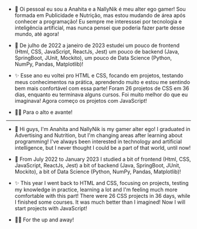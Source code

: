 - 👋 
Oi pessoal eu sou a Anahita e a NallyNik é meu alter ego gamer!
Sou formada em Publicidade e Nutrição, mas estou mudando de área após conhecer a programação!
Eu sempre me interesssei por tecnologia e inteligência artificial, mas nunca pensei que poderia fazer parte desse mundo, até agora!

- 🌱 
De julho de 2022 a janeiro de 2023 estudei um pouco de frontend (Html, CSS, JavaScript, ReactJs, Jest) um pouco de backend (Java, SpringBoot, JUnit, Mockito), um pouco de Data Science (Python, NumPy, Pandas, Matplotlib)!

- ✨ 
Esse ano eu voltei pro HTML e CSS, focando em projetos, testando meus conhecimentos na prática, aprendendo muito e estou me sentindo bem mais confortável com essa parte! Foram 26 projetos de CSS em 36 dias, enquanto eu terminava alguns cursos. Foi muito melhor do que eu imaginava! Agora começo os projetos com JavaScript!

- 🐱‍🏍
Para o alto e avante!
___________________________________
- 👋 
Hi guys, I'm Anahita and NallyNik is my gamer alter ego!
I graduated in Advertising and Nutrition, but I'm changing areas after learning about programming!
I've always been interested in technology and artificial intelligence, but I never thought I could be a part of that world, until now!

- 🌱
From July 2022 to January 2023 I studied a bit of frontend (Html, CSS, JavaScript, ReactJs, Jest) a bit of backend (Java, SpringBoot, JUnit, Mockito), a bit of Data Science (Python, NumPy, Pandas, Matplotlib)!

- ✨
This year I went back to HTML and CSS, focusing on projects, testing my knowledge in practice, learning a lot and I'm feeling much more comfortable with this part! There were 26 CSS projects in 36 days, while I finished some courses. It was much better than I imagined! Now I will start projects with JavaScript!

- 🐱‍🏍
For the up and away!


<!---
NallyNik/NallyNik is a ✨ special ✨ repository because its `README.md` (this file) appears on your GitHub profile.
You can click the Preview link to take a look at your changes.
--->
